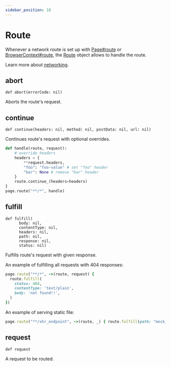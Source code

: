```yaml
---
sidebar_position: 10
---
```


# Route

Whenever a network route is set up with [Page#route](./page#route) or [BrowserContext#route](./browser_context#route), the [Route](./route) object
allows to handle the route.

Learn more about [networking](https://playwright.dev/python/docs/network).

## abort

```
def abort(errorCode: nil)
```

Aborts the route's request.

## continue

```
def continue(headers: nil, method: nil, postData: nil, url: nil)
```

Continues route's request with optional overrides.

```python sync title=example_bbeb6c856287d9a14962cd222891b682b8f1c52dafcf933198e651e634906122.py
def handle(route, request):
    # override headers
    headers = {
        **request.headers,
        "foo": "foo-value" # set "foo" header
        "bar": None # remove "bar" header
    }
    route.continue_(headers=headers)
}
page.route("**/*", handle)

```



## fulfill

```
def fulfill(
      body: nil,
      contentType: nil,
      headers: nil,
      path: nil,
      response: nil,
      status: nil)
```

Fulfills route's request with given response.

An example of fulfilling all requests with 404 responses:

```ruby
page.route("**/*", ->(route, request) {
  route.fulfill(
    status: 404,
    contentType: 'text/plain',
    body: 'not found!!',
  )
})
```

An example of serving static file:

```ruby
page.route("**/xhr_endpoint", ->(route, _) { route.fulfill(path: "mock_data.json") })
```



## request

```
def request
```

A request to be routed.
